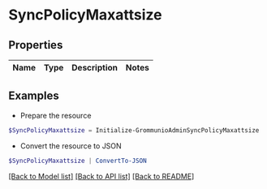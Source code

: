 # SyncPolicyMaxattsize
## Properties

Name | Type | Description | Notes
------------ | ------------- | ------------- | -------------

## Examples

- Prepare the resource
```powershell
$SyncPolicyMaxattsize = Initialize-GrommunioAdminSyncPolicyMaxattsize 
```

- Convert the resource to JSON
```powershell
$SyncPolicyMaxattsize | ConvertTo-JSON
```

[[Back to Model list]](../README.md#documentation-for-models) [[Back to API list]](../README.md#documentation-for-api-endpoints) [[Back to README]](../README.md)

